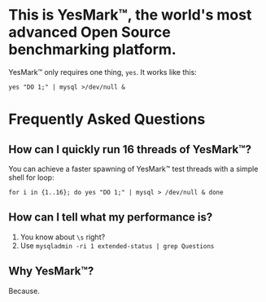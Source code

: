# This is YesMark™, the world's most advanced Open Source benchmarking platform.

YesMark™ only requires one thing, `yes`. It works like this:

    yes "DO 1;" | mysql >/dev/null &

# Frequently Asked Questions

## How can I quickly run 16 threads of YesMark™?

You can achieve a faster spawning of YesMark™ test threads with a simple shell for loop:

    for i in {1..16}; do yes "DO 1;" | mysql > /dev/null & done

## How can I tell what my performance is?

1. You know about `\s` right?
2. Use `mysqladmin -ri 1 extended-status | grep Questions`

## Why YesMark™?

Because.
